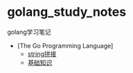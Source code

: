 # golang_study_notes
golang学习笔记

* [The Go Programming Language]
  * [string拼接](The_Go_Programming_Language/01.md)
  * [基础知识](The_Go_Programming_Language/02.md)